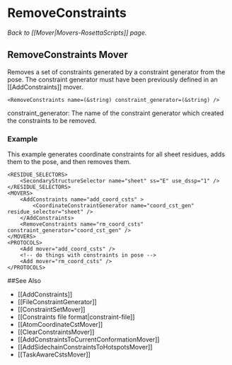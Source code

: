 # RemoveConstraints
*Back to [[Mover|Movers-RosettaScripts]] page.*
## RemoveConstraints Mover

Removes a set of constraints generated by a constraint generator from the pose.  The constraint generator must have been previously defined in an [[AddConstraints]] mover.


```
<RemoveConstraints name=(&string) constraint_generator=(&string) />
```

constraint_generator: The name of the constraint generator which created the constraints to be removed.

### Example
This example generates coordinate constraints for all sheet residues, adds them to the pose, and then removes them.

```
<RESIDUE_SELECTORS>
    <SecondaryStructureSelector name="sheet" ss="E" use_dssp="1" />
</RESIDUE_SELECTORS>
<MOVERS>
    <AddConstraints name="add_coord_csts" >
        <CoordinateConstraintGenerator name="coord_cst_gen" residue_selector="sheet" />
    </AddConstraints>
    <RemoveConstraints name="rm_coord_csts" constraint_generator="coord_cst_gen" />
</MOVERS>
<PROTOCOLS>
    <Add mover="add_coord_csts" />
    <!-- do things with constraints in pose -->
    <Add mover="rm_coord_csts" />
</PROTOCOLS>

```

##See Also

* [[AddConstraints]]
* [[FileConstraintGenerator]]
* [[ConstraintSetMover]]
* [[Constraints file format|constraint-file]]
* [[AtomCoordinateCstMover]]
* [[ClearConstraintsMover]]
* [[AddConstraintsToCurrentConformationMover]]
* [[AddSidechainConstraintsToHotspotsMover]]
* [[TaskAwareCstsMover]]

